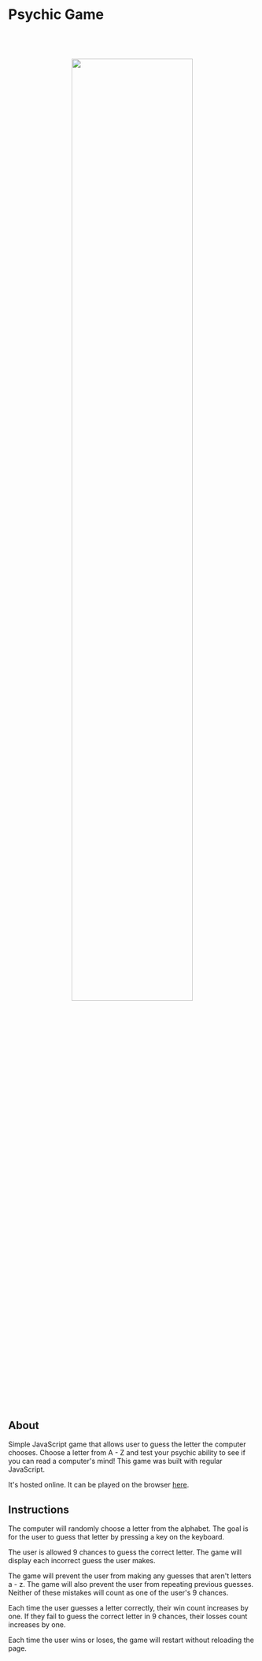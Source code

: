# Psychic Game


<h1 align="center">
  <br>
  <img src="https://github.com/Southerngirl13/psychic-game-2/blob/master/assets/images/psychic.jpg" width="70%">
</h1>

## About

Simple JavaScript game that allows user to guess the letter the computer chooses.
Choose a letter from A - Z and test your psychic ability to see if you can read a computer's mind!
This game was built with regular JavaScript.

It's hosted online. It can be played on the browser [here](https://southerngirl13.github.io/psychic-game-2/).

## Instructions
The computer will randomly choose a letter from the alphabet. 
The goal is for the user to guess that letter by pressing a key on the keyboard. 

The user is allowed 9 chances to guess the correct letter. 
The game will display each incorrect guess the user makes.

The game will prevent the user from making any guesses that aren't letters a - z.
The game will also prevent the user from repeating previous guesses. 
Neither of these mistakes will count as one of the user's 9 chances. 

Each time the user guesses a letter correctly, their win count increases by one.
If they fail to guess the correct letter in 9 chances, their losses count increases by one.

Each time the user wins or loses, the game will restart without reloading the page. 